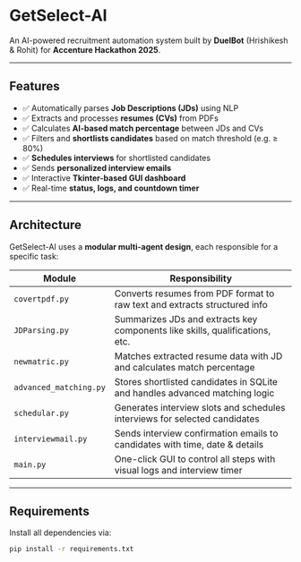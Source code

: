 #  GetSelect-AI

An AI-powered recruitment automation system built by **DuelBot** (Hrishikesh & Rohit) for **Accenture Hackathon 2025**.

---

##  Features

- ✅ Automatically parses **Job Descriptions (JDs)** using NLP
- ✅ Extracts and processes **resumes (CVs)** from PDFs
- ✅ Calculates **AI-based match percentage** between JDs and CVs
- ✅ Filters and **shortlists candidates** based on match threshold (e.g. ≥ 80%)
- ✅ **Schedules interviews** for shortlisted candidates
- ✅ Sends **personalized interview emails**
- ✅ Interactive **Tkinter-based GUI dashboard**
- ✅ Real-time **status, logs, and countdown timer**

---

## Architecture

GetSelect-AI uses a **modular multi-agent design**, each responsible for a specific task:

| Module                 | Responsibility                                                                 |
|------------------------|---------------------------------------------------------------------------------|
| `covertpdf.py`         | Converts resumes from PDF format to raw text and extracts structured info       |
| `JDParsing.py`         | Summarizes JDs and extracts key components like skills, qualifications, etc.    |
| `newmatric.py`         | Matches extracted resume data with JD and calculates match percentage           |
| `advanced_matching.py` | Stores shortlisted candidates in SQLite and handles advanced matching logic     |
| `schedular.py`         | Generates interview slots and schedules interviews for selected candidates      |
| `interviewmail.py`     | Sends interview confirmation emails to candidates with time, date & details     |
| `main.py`              | One-click GUI to control all steps with visual logs and interview timer         |

---

##  Requirements

Install all dependencies via:

```bash
pip install -r requirements.txt
